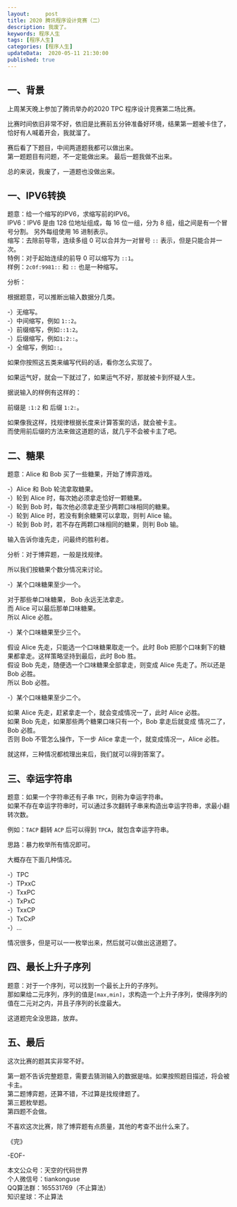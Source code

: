 ```yaml
---   
layout:     post  
title: 2020 腾讯程序设计竞赛（二）
description: 我废了。  
keywords: 程序人生  
tags: [程序人生]    
categories: [程序人生]  
updateData:  2020-05-11 21:30:00  
published: true  
---  
```



## 一、背景  


上周某天晚上参加了腾讯举办的2020 TPC 程序设计竞赛第二场比赛。  


比赛时间依旧非常不好，依旧是比赛前五分钟准备好环境，结果第一题被卡住了，恰好有人喊着开会，我就溜了。  


赛后看了下题目，中间两道题我都可以做出来。  
第一题题目有问题，不一定能做出来。 
最后一题我做不出来。  


总的来说，我废了，一道题也没做出来。  



## 一、IPV6转换  


题意：给一个缩写的IPV6，求缩写前的IPV6。  
IPV6：IPV6 是由 128 位地址组成，每 16 位一组，分为 8 组，组之间是有一个冒号分割。 另外每组使用 16 进制表示。  
缩写：去除前导零，连续多组 0 可以合并为一对冒号 `::` 表示，但是只能合并一次。  
特例：对于起始连续的前导 0 可以缩写为 `::1`。  
样例：`2c0f:9981::` 和 `::` 也是一种缩写。  


分析：


根据题意，可以推断出输入数据分几类。  


-）无缩写。  
-）中间缩写，例如 `1::2`。  
-）前缀缩写，例如`::1:2`。  
-）后缀缩写，例如`1:2::`。  
-）全缩写，例如`::`。  


如果你按照这五类来编写代码的话，看你怎么实现了。  


如果运气好，就会一下就过了，如果运气不好，那就被卡到怀疑人生。  


据说输入的样例有这样的：  


前缀是 `:1:2` 和 后缀 `1:2:`。  


如果像我这样，找规律根据长度来计算答案的话，就会被卡主。  
而使用前后缀的方法来做这道题的话，就几乎不会被卡主了吧。  



## 二、糖果  


题意：Alice 和 Bob 买了一些糖果，开始了博弈游戏。  


-）Alice 和 Bob 轮流拿取糖果。  
-）轮到 Alice 时，每次她必须拿走恰好一颗糖果。  
-）轮到 Bob 时，每次他必须拿走至少两颗口味相同的糖果。  
-）轮到 Alice 时，若没有剩余糖果可以拿取，则判 Alice 输。  
-）轮到 Bob 时，若不存在两颗口味相同的糖果，则判 Bob 输。  


输入告诉你谁先走，问最终的胜利者。  



分析：对于博弈题，一般是找规律。  


所以我们按糖果个数分情况来讨论。  


-）某个口味糖果至少一个。  


对于那些单口味糖果， Bob 永远无法拿走。  
而 Alice 可以最后那单口味糖果。  
所以 Alice 必胜。  


-）某个口味糖果至少三个。  


假设 Alice 先走，只能选一个口味糖果取走一个。此时 Bob 把那个口味剩下的糖果都拿走。这样策略坚持到最后，此时 Bob 胜。  
假设 Bob 先走，随便选一个口味糖果全部拿走，则变成 Alice 先走了。所以还是 Bob 必胜。  
所以 Bob 必胜。  



-）某个口味糖果至少二个。  


如果 Alice 先走，赶紧拿走一个，就会变成情况一了，此时 Alice 必胜。  
如果 Bob 先走，如果那些两个糖果口味只有一个，Bob 拿走后就变成 情况二了，Bob 必胜。  
否则 Bob 不管怎么操作，下一步 Alice 拿走一个，就变成情况一，Alice 必胜。  



就这样，三种情况都梳理出来后，我们就可以得到答案了。  


## 三、幸运字符串  


题意：如果一个字符串还有子串 `TPC`，则称为幸运字符串。  
如果不存在幸运字符串时，可以通过多次翻转子串来构造出幸运字符串，求最小翻转次数。  


例如：`TACP` 翻转 `ACP` 后可以得到 `TPCA`，就包含幸运字符串。  



思路：暴力枚举所有情况即可。  


大概存在下面几种情况。  


-）TPC  
-）TPxxC  
-）TxxPC  
-）TxPxC  
-）TxxCP  
-）TxCxP  
-）...  


情况很多，但是可以一一枚举出来，然后就可以做出这道题了。  


## 四、最长上升子序列  


题意：对于一个序列，可以找到一个最长上升的子序列。  
那如果给二元序列，序列的值是`[max,min]`，求构造一个上升子序列，使得序列的值在二元对之内，并且子序列的长度最大。  



这道题完全没思路，放弃。  



## 五、最后  


这次比赛的题其实非常不好。  


第一题不告诉完整题意，需要去猜测输入的数据是啥。如果按照题目描述，将会被卡主。  
第二题博弈题，还算不错，不过算是找规律题了。  
第三题枚举题。  
第四题不会做。  


不喜欢这次比赛，除了博弈题有点质量，其他的考查不出什么来了。  





《完》


-EOF-  



本文公众号：天空的代码世界  
个人微信号：tiankonguse  
QQ算法群：165531769（不止算法）  
知识星球：不止算法  

